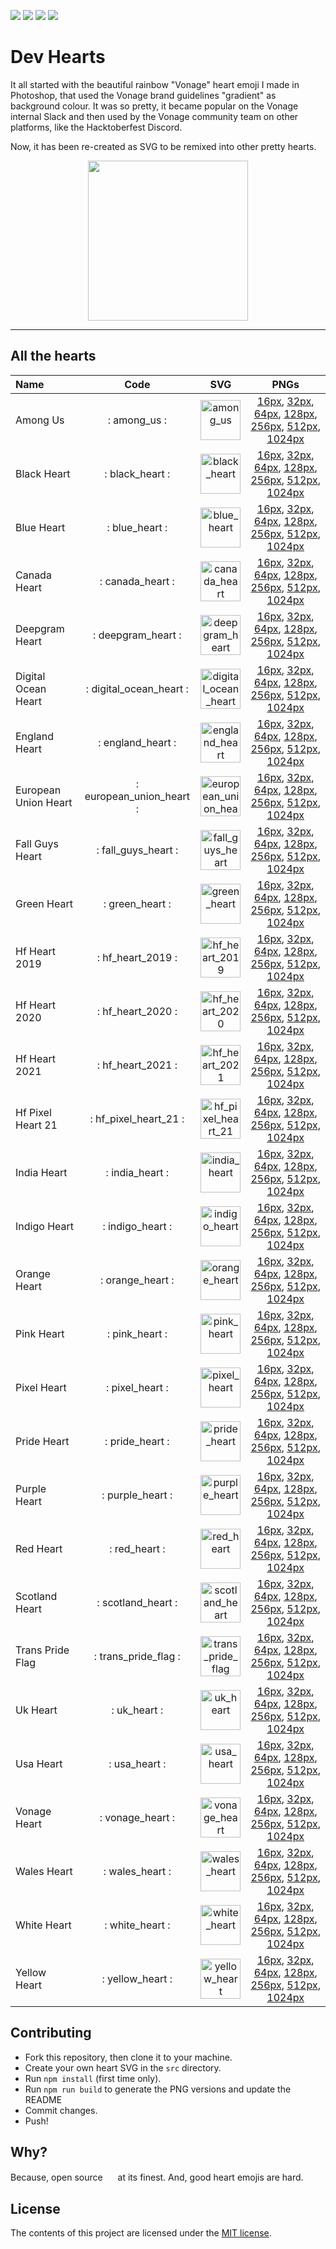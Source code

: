 ![](https://img.shields.io/badge/main-not%20master-green)
![](https://img.shields.io/badge/made%20with-%E2%9D%A4-d687b6)
![](https://img.shields.io/github/contributors/lukeocodes/vonage-heart)
![](https://img.shields.io/github/issues/lukeocodes/vonage-heart)

# Dev Hearts

It all started with the beautiful rainbow "Vonage" heart emoji I made in Photoshop, that used the Vonage brand guidelines "gradient" as background colour. It was so pretty, it became popular on the Vonage internal Slack and then used by the Vonage community team on other platforms, like the Hacktoberfest Discord.

Now, it has been re-created as SVG to be remixed into other pretty hearts.

<p align="center">
<img src="src/vonage_heart.svg" height="256">
</p>

<hr/>

## All the hearts

<!-- START TABLE -->
| Name                 |           Code           |                                        SVG                                         |                                                                                                                                                                   PNGs                                                                                                                                                                    |
| :------------------- | :----------------------: | :--------------------------------------------------------------------------------: | :---------------------------------------------------------------------------------------------------------------------------------------------------------------------------------------------------------------------------------------------------------------------------------------------------------------------------------------: |
| Among Us             |       : among_us :       |             <img src="./src/among_us.svg" alt="among_us" width="64" />             |                                           [16px](./build/among_us@0.0625x.png), [32px](./build/among_us@0.125x.png), [64px](./build/among_us@0.25x.png), [128px](./build/among_us@0.5x.png), [256px](./build/among_us.png), [512px](./build/among_us@2x.png), [1024px](./build/among_us@4x.png)                                           |
| Black Heart          |     : black_heart :      |          <img src="./src/black_heart.svg" alt="black_heart" width="64" />          |                                [16px](./build/black_heart@0.0625x.png), [32px](./build/black_heart@0.125x.png), [64px](./build/black_heart@0.25x.png), [128px](./build/black_heart@0.5x.png), [256px](./build/black_heart.png), [512px](./build/black_heart@2x.png), [1024px](./build/black_heart@4x.png)                                 |
| Blue Heart           |      : blue_heart :      |           <img src="./src/blue_heart.svg" alt="blue_heart" width="64" />           |                                    [16px](./build/blue_heart@0.0625x.png), [32px](./build/blue_heart@0.125x.png), [64px](./build/blue_heart@0.25x.png), [128px](./build/blue_heart@0.5x.png), [256px](./build/blue_heart.png), [512px](./build/blue_heart@2x.png), [1024px](./build/blue_heart@4x.png)                                    |
| Canada Heart         |     : canada_heart :     |         <img src="./src/canada_heart.svg" alt="canada_heart" width="64" />         |                             [16px](./build/canada_heart@0.0625x.png), [32px](./build/canada_heart@0.125x.png), [64px](./build/canada_heart@0.25x.png), [128px](./build/canada_heart@0.5x.png), [256px](./build/canada_heart.png), [512px](./build/canada_heart@2x.png), [1024px](./build/canada_heart@4x.png)                             |
| Deepgram Heart       |    : deepgram_heart :    |       <img src="./src/deepgram_heart.svg" alt="deepgram_heart" width="64" />       |                      [16px](./build/deepgram_heart@0.0625x.png), [32px](./build/deepgram_heart@0.125x.png), [64px](./build/deepgram_heart@0.25x.png), [128px](./build/deepgram_heart@0.5x.png), [256px](./build/deepgram_heart.png), [512px](./build/deepgram_heart@2x.png), [1024px](./build/deepgram_heart@4x.png)                      |
| Digital Ocean Heart  | : digital_ocean_heart :  |  <img src="./src/digital_ocean_heart.svg" alt="digital_ocean_heart" width="64" />  |    [16px](./build/digital_ocean_heart@0.0625x.png), [32px](./build/digital_ocean_heart@0.125x.png), [64px](./build/digital_ocean_heart@0.25x.png), [128px](./build/digital_ocean_heart@0.5x.png), [256px](./build/digital_ocean_heart.png), [512px](./build/digital_ocean_heart@2x.png), [1024px](./build/digital_ocean_heart@4x.png)     |
| England Heart        |    : england_heart :     |        <img src="./src/england_heart.svg" alt="england_heart" width="64" />        |                         [16px](./build/england_heart@0.0625x.png), [32px](./build/england_heart@0.125x.png), [64px](./build/england_heart@0.25x.png), [128px](./build/england_heart@0.5x.png), [256px](./build/england_heart.png), [512px](./build/england_heart@2x.png), [1024px](./build/england_heart@4x.png)                          |
| European Union Heart | : european_union_heart : | <img src="./src/european_union_heart.svg" alt="european_union_heart" width="64" /> | [16px](./build/european_union_heart@0.0625x.png), [32px](./build/european_union_heart@0.125x.png), [64px](./build/european_union_heart@0.25x.png), [128px](./build/european_union_heart@0.5x.png), [256px](./build/european_union_heart.png), [512px](./build/european_union_heart@2x.png), [1024px](./build/european_union_heart@4x.png) |
| Fall Guys Heart      |   : fall_guys_heart :    |      <img src="./src/fall_guys_heart.svg" alt="fall_guys_heart" width="64" />      |                  [16px](./build/fall_guys_heart@0.0625x.png), [32px](./build/fall_guys_heart@0.125x.png), [64px](./build/fall_guys_heart@0.25x.png), [128px](./build/fall_guys_heart@0.5x.png), [256px](./build/fall_guys_heart.png), [512px](./build/fall_guys_heart@2x.png), [1024px](./build/fall_guys_heart@4x.png)                   |
| Green Heart          |     : green_heart :      |          <img src="./src/green_heart.svg" alt="green_heart" width="64" />          |                                [16px](./build/green_heart@0.0625x.png), [32px](./build/green_heart@0.125x.png), [64px](./build/green_heart@0.25x.png), [128px](./build/green_heart@0.5x.png), [256px](./build/green_heart.png), [512px](./build/green_heart@2x.png), [1024px](./build/green_heart@4x.png)                                 |
| Hf Heart 2019        |    : hf_heart_2019 :     |        <img src="./src/hf_heart_2019.svg" alt="hf_heart_2019" width="64" />        |                         [16px](./build/hf_heart_2019@0.0625x.png), [32px](./build/hf_heart_2019@0.125x.png), [64px](./build/hf_heart_2019@0.25x.png), [128px](./build/hf_heart_2019@0.5x.png), [256px](./build/hf_heart_2019.png), [512px](./build/hf_heart_2019@2x.png), [1024px](./build/hf_heart_2019@4x.png)                          |
| Hf Heart 2020        |    : hf_heart_2020 :     |        <img src="./src/hf_heart_2020.svg" alt="hf_heart_2020" width="64" />        |                         [16px](./build/hf_heart_2020@0.0625x.png), [32px](./build/hf_heart_2020@0.125x.png), [64px](./build/hf_heart_2020@0.25x.png), [128px](./build/hf_heart_2020@0.5x.png), [256px](./build/hf_heart_2020.png), [512px](./build/hf_heart_2020@2x.png), [1024px](./build/hf_heart_2020@4x.png)                          |
| Hf Heart 2021        |    : hf_heart_2021 :     |        <img src="./src/hf_heart_2021.svg" alt="hf_heart_2021" width="64" />        |                         [16px](./build/hf_heart_2021@0.0625x.png), [32px](./build/hf_heart_2021@0.125x.png), [64px](./build/hf_heart_2021@0.25x.png), [128px](./build/hf_heart_2021@0.5x.png), [256px](./build/hf_heart_2021.png), [512px](./build/hf_heart_2021@2x.png), [1024px](./build/hf_heart_2021@4x.png)                          |
| Hf Pixel Heart 21    |  : hf_pixel_heart_21 :   |    <img src="./src/hf_pixel_heart_21.svg" alt="hf_pixel_heart_21" width="64" />    |           [16px](./build/hf_pixel_heart_21@0.0625x.png), [32px](./build/hf_pixel_heart_21@0.125x.png), [64px](./build/hf_pixel_heart_21@0.25x.png), [128px](./build/hf_pixel_heart_21@0.5x.png), [256px](./build/hf_pixel_heart_21.png), [512px](./build/hf_pixel_heart_21@2x.png), [1024px](./build/hf_pixel_heart_21@4x.png)            |
| India Heart          |     : india_heart :      |          <img src="./src/india_heart.svg" alt="india_heart" width="64" />          |                                [16px](./build/india_heart@0.0625x.png), [32px](./build/india_heart@0.125x.png), [64px](./build/india_heart@0.25x.png), [128px](./build/india_heart@0.5x.png), [256px](./build/india_heart.png), [512px](./build/india_heart@2x.png), [1024px](./build/india_heart@4x.png)                                 |
| Indigo Heart         |     : indigo_heart :     |         <img src="./src/indigo_heart.svg" alt="indigo_heart" width="64" />         |                             [16px](./build/indigo_heart@0.0625x.png), [32px](./build/indigo_heart@0.125x.png), [64px](./build/indigo_heart@0.25x.png), [128px](./build/indigo_heart@0.5x.png), [256px](./build/indigo_heart.png), [512px](./build/indigo_heart@2x.png), [1024px](./build/indigo_heart@4x.png)                             |
| Orange Heart         |     : orange_heart :     |         <img src="./src/orange_heart.svg" alt="orange_heart" width="64" />         |                             [16px](./build/orange_heart@0.0625x.png), [32px](./build/orange_heart@0.125x.png), [64px](./build/orange_heart@0.25x.png), [128px](./build/orange_heart@0.5x.png), [256px](./build/orange_heart.png), [512px](./build/orange_heart@2x.png), [1024px](./build/orange_heart@4x.png)                             |
| Pink Heart           |      : pink_heart :      |           <img src="./src/pink_heart.svg" alt="pink_heart" width="64" />           |                                    [16px](./build/pink_heart@0.0625x.png), [32px](./build/pink_heart@0.125x.png), [64px](./build/pink_heart@0.25x.png), [128px](./build/pink_heart@0.5x.png), [256px](./build/pink_heart.png), [512px](./build/pink_heart@2x.png), [1024px](./build/pink_heart@4x.png)                                    |
| Pixel Heart          |     : pixel_heart :      |          <img src="./src/pixel_heart.svg" alt="pixel_heart" width="64" />          |                                [16px](./build/pixel_heart@0.0625x.png), [32px](./build/pixel_heart@0.125x.png), [64px](./build/pixel_heart@0.25x.png), [128px](./build/pixel_heart@0.5x.png), [256px](./build/pixel_heart.png), [512px](./build/pixel_heart@2x.png), [1024px](./build/pixel_heart@4x.png)                                 |
| Pride Heart          |     : pride_heart :      |          <img src="./src/pride_heart.svg" alt="pride_heart" width="64" />          |                                [16px](./build/pride_heart@0.0625x.png), [32px](./build/pride_heart@0.125x.png), [64px](./build/pride_heart@0.25x.png), [128px](./build/pride_heart@0.5x.png), [256px](./build/pride_heart.png), [512px](./build/pride_heart@2x.png), [1024px](./build/pride_heart@4x.png)                                 |
| Purple Heart         |     : purple_heart :     |         <img src="./src/purple_heart.svg" alt="purple_heart" width="64" />         |                             [16px](./build/purple_heart@0.0625x.png), [32px](./build/purple_heart@0.125x.png), [64px](./build/purple_heart@0.25x.png), [128px](./build/purple_heart@0.5x.png), [256px](./build/purple_heart.png), [512px](./build/purple_heart@2x.png), [1024px](./build/purple_heart@4x.png)                             |
| Red Heart            |      : red_heart :       |            <img src="./src/red_heart.svg" alt="red_heart" width="64" />            |                                       [16px](./build/red_heart@0.0625x.png), [32px](./build/red_heart@0.125x.png), [64px](./build/red_heart@0.25x.png), [128px](./build/red_heart@0.5x.png), [256px](./build/red_heart.png), [512px](./build/red_heart@2x.png), [1024px](./build/red_heart@4x.png)                                        |
| Scotland Heart       |    : scotland_heart :    |       <img src="./src/scotland_heart.svg" alt="scotland_heart" width="64" />       |                      [16px](./build/scotland_heart@0.0625x.png), [32px](./build/scotland_heart@0.125x.png), [64px](./build/scotland_heart@0.25x.png), [128px](./build/scotland_heart@0.5x.png), [256px](./build/scotland_heart.png), [512px](./build/scotland_heart@2x.png), [1024px](./build/scotland_heart@4x.png)                      |
| Trans Pride Flag     |   : trans_pride_flag :   |     <img src="./src/trans_pride_flag.svg" alt="trans_pride_flag" width="64" />     |               [16px](./build/trans_pride_flag@0.0625x.png), [32px](./build/trans_pride_flag@0.125x.png), [64px](./build/trans_pride_flag@0.25x.png), [128px](./build/trans_pride_flag@0.5x.png), [256px](./build/trans_pride_flag.png), [512px](./build/trans_pride_flag@2x.png), [1024px](./build/trans_pride_flag@4x.png)               |
| Uk Heart             |       : uk_heart :       |             <img src="./src/uk_heart.svg" alt="uk_heart" width="64" />             |                                           [16px](./build/uk_heart@0.0625x.png), [32px](./build/uk_heart@0.125x.png), [64px](./build/uk_heart@0.25x.png), [128px](./build/uk_heart@0.5x.png), [256px](./build/uk_heart.png), [512px](./build/uk_heart@2x.png), [1024px](./build/uk_heart@4x.png)                                           |
| Usa Heart            |      : usa_heart :       |            <img src="./src/usa_heart.svg" alt="usa_heart" width="64" />            |                                       [16px](./build/usa_heart@0.0625x.png), [32px](./build/usa_heart@0.125x.png), [64px](./build/usa_heart@0.25x.png), [128px](./build/usa_heart@0.5x.png), [256px](./build/usa_heart.png), [512px](./build/usa_heart@2x.png), [1024px](./build/usa_heart@4x.png)                                        |
| Vonage Heart         |     : vonage_heart :     |         <img src="./src/vonage_heart.svg" alt="vonage_heart" width="64" />         |                             [16px](./build/vonage_heart@0.0625x.png), [32px](./build/vonage_heart@0.125x.png), [64px](./build/vonage_heart@0.25x.png), [128px](./build/vonage_heart@0.5x.png), [256px](./build/vonage_heart.png), [512px](./build/vonage_heart@2x.png), [1024px](./build/vonage_heart@4x.png)                             |
| Wales Heart          |     : wales_heart :      |          <img src="./src/wales_heart.svg" alt="wales_heart" width="64" />          |                                [16px](./build/wales_heart@0.0625x.png), [32px](./build/wales_heart@0.125x.png), [64px](./build/wales_heart@0.25x.png), [128px](./build/wales_heart@0.5x.png), [256px](./build/wales_heart.png), [512px](./build/wales_heart@2x.png), [1024px](./build/wales_heart@4x.png)                                 |
| White Heart          |     : white_heart :      |          <img src="./src/white_heart.svg" alt="white_heart" width="64" />          |                                [16px](./build/white_heart@0.0625x.png), [32px](./build/white_heart@0.125x.png), [64px](./build/white_heart@0.25x.png), [128px](./build/white_heart@0.5x.png), [256px](./build/white_heart.png), [512px](./build/white_heart@2x.png), [1024px](./build/white_heart@4x.png)                                 |
| Yellow Heart         |     : yellow_heart :     |         <img src="./src/yellow_heart.svg" alt="yellow_heart" width="64" />         |                             [16px](./build/yellow_heart@0.0625x.png), [32px](./build/yellow_heart@0.125x.png), [64px](./build/yellow_heart@0.25x.png), [128px](./build/yellow_heart@0.5x.png), [256px](./build/yellow_heart.png), [512px](./build/yellow_heart@2x.png), [1024px](./build/yellow_heart@4x.png)                             |

<!-- END TABLE -->

## Contributing

- Fork this repository, then clone it to your machine.
- Create your own heart SVG in the `src` directory. 
- Run `npm install` (first time only).
- Run `npm run build` to generate the PNG versions and update the README
- Commit changes.
- Push!

## Why?

Because, open source <img src="src/vonage_heart.svg" height="16"> at its finest. And, good heart emojis are hard.

## License

The contents of this project are licensed under the [MIT license](LICENSE).

